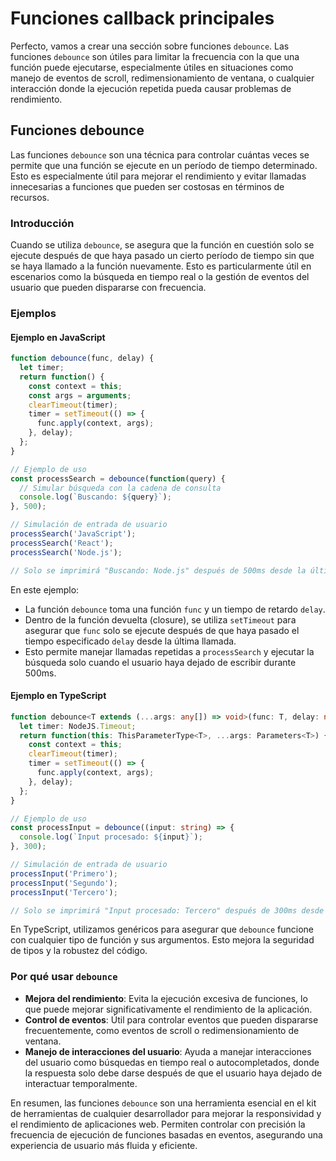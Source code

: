 # Funciones callback principales

Perfecto, vamos a crear una sección sobre funciones `debounce`. Las funciones `debounce` son útiles para limitar la frecuencia con la que una función puede ejecutarse, especialmente útiles en situaciones como manejo de eventos de scroll, redimensionamiento de ventana, o cualquier interacción donde la ejecución repetida pueda causar problemas de rendimiento.

## Funciones debounce

Las funciones `debounce` son una técnica para controlar cuántas veces se permite que una función se ejecute en un período de tiempo determinado. Esto es especialmente útil para mejorar el rendimiento y evitar llamadas innecesarias a funciones que pueden ser costosas en términos de recursos.

### Introducción

Cuando se utiliza `debounce`, se asegura que la función en cuestión solo se ejecute después de que haya pasado un cierto período de tiempo sin que se haya llamado a la función nuevamente. Esto es particularmente útil en escenarios como la búsqueda en tiempo real o la gestión de eventos del usuario que pueden dispararse con frecuencia.

### Ejemplos

#### Ejemplo en JavaScript

```javascript
function debounce(func, delay) {
  let timer;
  return function() {
    const context = this;
    const args = arguments;
    clearTimeout(timer);
    timer = setTimeout(() => {
      func.apply(context, args);
    }, delay);
  };
}

// Ejemplo de uso
const processSearch = debounce(function(query) {
  // Simular búsqueda con la cadena de consulta
  console.log(`Buscando: ${query}`);
}, 500);

// Simulación de entrada de usuario
processSearch('JavaScript');
processSearch('React');
processSearch('Node.js');

// Solo se imprimirá "Buscando: Node.js" después de 500ms desde la última llamada
```

En este ejemplo:

- La función `debounce` toma una función `func` y un tiempo de retardo `delay`.
- Dentro de la función devuelta (closure), se utiliza `setTimeout` para asegurar que `func` solo se ejecute después de que haya pasado el tiempo especificado `delay` desde la última llamada.
- Esto permite manejar llamadas repetidas a `processSearch` y ejecutar la búsqueda solo cuando el usuario haya dejado de escribir durante 500ms.

#### Ejemplo en TypeScript

```typescript
function debounce<T extends (...args: any[]) => void>(func: T, delay: number) {
  let timer: NodeJS.Timeout;
  return function(this: ThisParameterType<T>, ...args: Parameters<T>) {
    const context = this;
    clearTimeout(timer);
    timer = setTimeout(() => {
      func.apply(context, args);
    }, delay);
  };
}

// Ejemplo de uso
const processInput = debounce((input: string) => {
  console.log(`Input procesado: ${input}`);
}, 300);

// Simulación de entrada de usuario
processInput('Primero');
processInput('Segundo');
processInput('Tercero');

// Solo se imprimirá "Input procesado: Tercero" después de 300ms desde la última llamada
```

En TypeScript, utilizamos genéricos para asegurar que `debounce` funcione con cualquier tipo de función y sus argumentos. Esto mejora la seguridad de tipos y la robustez del código.

### Por qué usar `debounce`

- **Mejora del rendimiento**: Evita la ejecución excesiva de funciones, lo que puede mejorar significativamente el rendimiento de la aplicación.
- **Control de eventos**: Útil para controlar eventos que pueden dispararse frecuentemente, como eventos de scroll o redimensionamiento de ventana.
- **Manejo de interacciones del usuario**: Ayuda a manejar interacciones del usuario como búsquedas en tiempo real o autocompletados, donde la respuesta solo debe darse después de que el usuario haya dejado de interactuar temporalmente.

En resumen, las funciones `debounce` son una herramienta esencial en el kit de herramientas de cualquier desarrollador para mejorar la responsividad y el rendimiento de aplicaciones web. Permiten controlar con precisión la frecuencia de ejecución de funciones basadas en eventos, asegurando una experiencia de usuario más fluida y eficiente.